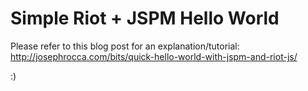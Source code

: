 # Simple Riot + JSPM Hello World
Please refer to this blog post for an explanation/tutorial:
http://josephrocca.com/bits/quick-hello-world-with-jspm-and-riot-js/

:)
